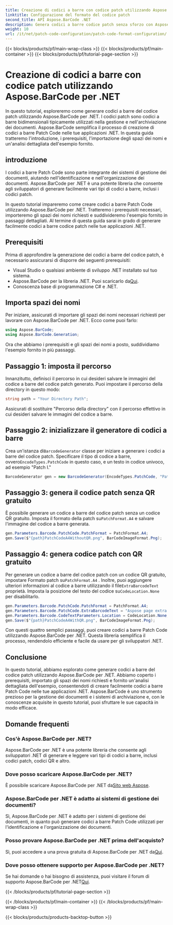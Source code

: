```yaml
---
title: Creazione di codici a barre con codice patch utilizzando Aspose.BarCode per .NET
linktitle: Configurazione del formato del codice patch
second_title: API Aspose.BarCode .NET
description: Genera codici a barre codice patch senza sforzo con Aspose.BarCode per .NET. Impara i passaggi per creare codici a barre Patch Code e migliorare il tuo sistema di gestione dei documenti. Scarica subito la libreria!
weight: 10
url: /it/net/patch-code-configuration/patch-code-format-configuration/
---
```


{{< blocks/products/pf/main-wrap-class >}}
{{< blocks/products/pf/main-container >}}
{{< blocks/products/pf/tutorial-page-section >}}

# Creazione di codici a barre con codice patch utilizzando Aspose.BarCode per .NET


In questo tutorial, esploreremo come generare codici a barre del codice patch utilizzando Aspose.BarCode per .NET. I codici patch sono codici a barre bidimensionali tipicamente utilizzati nella gestione e nell'archiviazione dei documenti. Aspose.BarCode semplifica il processo di creazione di codici a barre Patch Code nelle tue applicazioni .NET. In questa guida tratteremo l'introduzione, i prerequisiti, l'importazione degli spazi dei nomi e un'analisi dettagliata dell'esempio fornito.

## introduzione

I codici a barre Patch Code sono parte integrante dei sistemi di gestione dei documenti, aiutando nell'identificazione e nell'organizzazione dei documenti. Aspose.BarCode per .NET è una potente libreria che consente agli sviluppatori di generare facilmente vari tipi di codici a barre, inclusi i codici patch.

In questo tutorial impareremo come creare codici a barre Patch Code utilizzando Aspose.BarCode per .NET. Tratteremo i prerequisiti necessari, importeremo gli spazi dei nomi richiesti e suddivideremo l'esempio fornito in passaggi dettagliati. Al termine di questa guida sarai in grado di generare facilmente codici a barre codice patch nelle tue applicazioni .NET.

## Prerequisiti

Prima di approfondire la generazione dei codici a barre del codice patch, è necessario assicurarsi di disporre dei seguenti prerequisiti:

- Visual Studio o qualsiasi ambiente di sviluppo .NET installato sul tuo sistema.
-  Aspose.BarCode per la libreria .NET. Puoi scaricarlo da[Qui](https://releases.aspose.com/barcode/net/).
- Conoscenza base di programmazione C# e .NET.

## Importa spazi dei nomi

Per iniziare, assicurati di importare gli spazi dei nomi necessari richiesti per lavorare con Aspose.BarCode per .NET. Ecco come puoi farlo:

```csharp
using Aspose.BarCode;
using Aspose.BarCode.Generation;
```

Ora che abbiamo i prerequisiti e gli spazi dei nomi a posto, suddividiamo l'esempio fornito in più passaggi.

## Passaggio 1: imposta il percorso

Innanzitutto, definisci il percorso in cui desideri salvare le immagini del codice a barre del codice patch generato. Puoi impostare il percorso della directory in questo modo:

```csharp
string path = "Your Directory Path";
```

Assicurati di sostituire "Percorso della directory" con il percorso effettivo in cui desideri salvare le immagini del codice a barre.

## Passaggio 2: inizializzare il generatore di codici a barre

 Crea un'istanza di`BarcodeGenerator` classe per iniziare a generare i codici a barre del codice patch. Specificare il tipo di codice a barre, ovvero`EncodeTypes.PatchCode` in questo caso, e un testo in codice univoco, ad esempio "Patch I."

```csharp
BarcodeGenerator gen = new BarcodeGenerator(EncodeTypes.PatchCode, "Patch I");
```

## Passaggio 3: genera il codice patch senza QR gratuito

 È possibile generare un codice a barre del codice patch senza un codice QR gratuito. Imposta il formato della patch su`PatchFormat.A4` e salvare l'immagine del codice a barre generata.

```csharp
gen.Parameters.Barcode.PatchCode.PatchFormat = PatchFormat.A4;
gen.Save($"{path}PatchCodeA4WithoutQR.png", BarCodeImageFormat.Png);
```

## Passaggio 4: genera codice patch con QR gratuito

 Per generare un codice a barre del codice patch con un codice QR gratuito, impostare Formato patch su`PatchFormat.A4` . Inoltre, puoi aggiungere ulteriori informazioni al codice a barre utilizzando il file`ExtraBarcodeText` proprietà. Imposta la posizione del testo del codice su`CodeLocation.None` per disabilitarlo.

```csharp
gen.Parameters.Barcode.PatchCode.PatchFormat = PatchFormat.A4;
gen.Parameters.Barcode.PatchCode.ExtraBarcodeText = "Aspose page extra info";
gen.Parameters.Barcode.CodeTextParameters.Location = CodeLocation.None;
gen.Save($"{path}PatchCodeA4WithQR.png", BarCodeImageFormat.Png);
```

Con questi quattro semplici passaggi, puoi creare codici a barre Patch Code utilizzando Aspose.BarCode per .NET. Questa libreria semplifica il processo, rendendolo efficiente e facile da usare per gli sviluppatori .NET.

## Conclusione

In questo tutorial, abbiamo esplorato come generare codici a barre del codice patch utilizzando Aspose.BarCode per .NET. Abbiamo coperto i prerequisiti, importato gli spazi dei nomi richiesti e fornito un'analisi dettagliata dell'esempio, consentendoti di creare facilmente codici a barre Patch Code nelle tue applicazioni .NET. Aspose.BarCode è uno strumento prezioso per la gestione dei documenti e i sistemi di archiviazione e, con le conoscenze acquisite in questo tutorial, puoi sfruttare le sue capacità in modo efficace.

## Domande frequenti

### Cos'è Aspose.BarCode per .NET?
Aspose.BarCode per .NET è una potente libreria che consente agli sviluppatori .NET di generare e leggere vari tipi di codici a barre, inclusi codici patch, codici QR e altro.

### Dove posso scaricare Aspose.BarCode per .NET?
È possibile scaricare Aspose.BarCode per .NET da[Sito web Aspose](https://releases.aspose.com/barcode/net/).

### Aspose.BarCode per .NET è adatto ai sistemi di gestione dei documenti?
Sì, Aspose.BarCode per .NET è adatto per i sistemi di gestione dei documenti, in quanto può generare codici a barre Patch Code utilizzati per l'identificazione e l'organizzazione dei documenti.

### Posso provare Aspose.BarCode per .NET prima dell'acquisto?
 Sì, puoi accedere a una prova gratuita di Aspose.BarCode per .NET da[Qui](https://releases.aspose.com/).

### Dove posso ottenere supporto per Aspose.BarCode per .NET?
 Se hai domande o hai bisogno di assistenza, puoi visitare il forum di supporto Aspose.BarCode per .NET[Qui](https://forum.aspose.com/c/barcode/13).

{{< /blocks/products/pf/tutorial-page-section >}}

{{< /blocks/products/pf/main-container >}}
{{< /blocks/products/pf/main-wrap-class >}}

{{< blocks/products/products-backtop-button >}}
